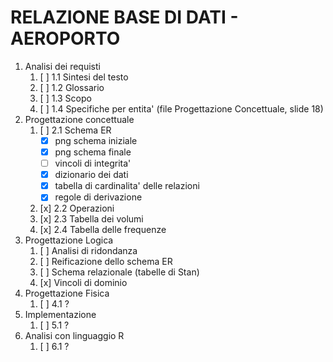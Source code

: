 # RELAZIONE BASE DI DATI - AEROPORTO 

1. Analisi dei requisti
   1. [ ] 1.1 Sintesi del testo
   2. [ ] 1.2 Glossario
   3. [ ] 1.3 Scopo
   4. [ ] 1.4 Specifiche per entita' (file Progettazione Concettuale, slide 18)
2. Progettazione concettuale
   1. [ ] 2.1 Schema ER
      - [x] png schema iniziale
      - [x] png schema finale
      - [ ] vincoli di integrita'
      - [x] dizionario dei dati
      - [x] tabella di cardinalita' delle relazioni
      - [x] regole di derivazione
   2. [x] 2.2 Operazioni
   3. [x] 2.3 Tabella dei volumi
   4. [x] 2.4 Tabella delle frequenze
3. Progettazione Logica
   1. [ ] Analisi di ridondanza
   2. [ ] Reificazione dello schema ER
   3. [ ] Schema relazionale (tabelle di Stan)
   4. [x] Vincoli di dominio
4. Progettazione Fisica
   1. [ ] 4.1 ?
5. Implementazione
   1. [ ] 5.1 ?
6. Analisi con linguaggio R
   1. [ ] 6.1 ?
